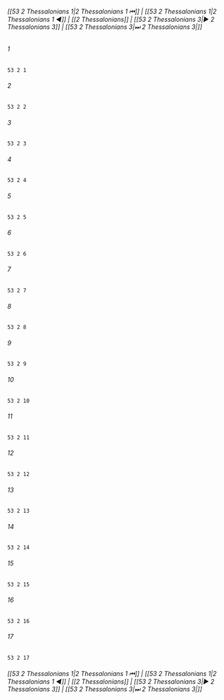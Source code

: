 
###### [[53 2 Thessalonians 1|2 Thessalonians 1 ⏮]] | [[53 2 Thessalonians 1|2 Thessalonians 1 ◀]] | [[2 Thessalonians]] | [[53 2 Thessalonians 3|▶ 2 Thessalonians 3]] | [[53 2 Thessalonians 3|⏭ 2 Thessalonians 3|]]

###### 1
``` verse
53 2 1 
```
###### 2
``` verse
53 2 2 
```
###### 3
``` verse
53 2 3 
```
###### 4
``` verse
53 2 4 
```
###### 5
``` verse
53 2 5 
```
###### 6
``` verse
53 2 6 
```
###### 7
``` verse
53 2 7 
```
###### 8
``` verse
53 2 8 
```
###### 9
``` verse
53 2 9 
```
###### 10
``` verse
53 2 10 
```
###### 11
``` verse
53 2 11 
```
###### 12
``` verse
53 2 12 
```
###### 13
``` verse
53 2 13 
```
###### 14
``` verse
53 2 14 
```
###### 15
``` verse
53 2 15 
```
###### 16
``` verse
53 2 16 
```
###### 17
``` verse
53 2 17 
```

###### [[53 2 Thessalonians 1|2 Thessalonians 1 ⏮]] | [[53 2 Thessalonians 1|2 Thessalonians 1 ◀]] | [[2 Thessalonians]] | [[53 2 Thessalonians 3|▶ 2 Thessalonians 3]] | [[53 2 Thessalonians 3|⏭ 2 Thessalonians 3|]]

